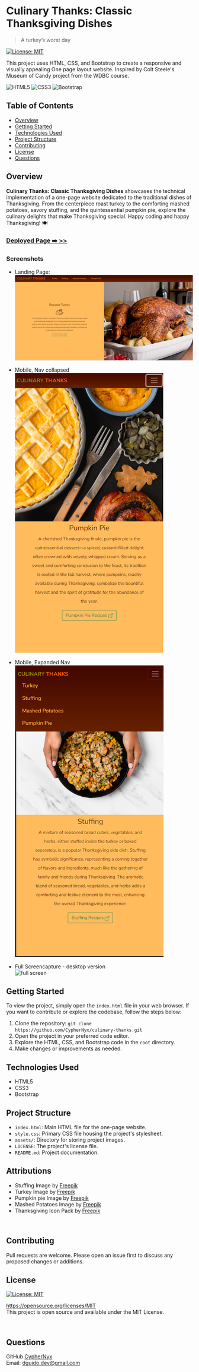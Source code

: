 # Culinary Thanks: Classic Thanksgiving Dishes
> A turkey’s worst day

 [![License: MIT](https://img.shields.io/badge/License-MIT-yellow.svg)](https://opensource.org/licenses/MIT)

This project uses HTML, CSS, and Bootstrap to create a responsive and visually appealing One page layout website. Inspired by Colt Steele's Museum of Candy project from the WDBC course.

![HTML5](https://img.shields.io/badge/HTML5-%23E34F26.svg?style=for-the-badge&logo=html5&logoColor=white)
![CSS3](https://img.shields.io/badge/CSS3-%231572B6.svg?style=for-the-badge&logo=css3&logoColor=white)
![Bootstrap](https://img.shields.io/badge/Bootstrap-%23563D7C.svg?style=for-the-badge&logo=bootstrap&logoColor=white)

## Table of Contents

- [Overview](#overview)
- [Getting Started](#getting-started)
- [Technologies Used](#technologies-used)
- [Project Structure](#project-structure)
- [Contributing](#contributing)
- [License](#license)
- [Questions](#questions)

## Overview

**Culinary Thanks: Classic Thanksgiving Dishes** showcases the technical implementation of a one-page website dedicated to the traditional dishes of Thanksgiving. From the centerpiece roast turkey to the comforting mashed potatoes, savory stuffing, and the quintessential pumpkin pie, explore the culinary delights that make Thanksgiving special. Happy coding and happy Thanksgiving! 🍽

### [Deployed Page ➡️ >>](https://cyphernyx.github.io/culinary-thanks/)

### Screenshots
- Landing Page:<br>
![main](./assets/screencapture_top_page.png)

- Mobile, Nav collapsed<br>
![mobile1](./assets/screencapture_mobile_view.png)

- Mobile, Expanded Nav<br>
![mobile2](./assets/screencapture_mobile_navlinks.png)

- Full Screencapture - desktop version<br>
![full screen](./assets/screencapture-cyphernyx-github-io-culinary-thanks-2023-11-09-11_31_54.png)

## Getting Started
To view the project, simply open the `index.html` file in your web browser. If you want to contribute or explore the codebase, follow the steps below:

1. Clone the repository: `git clone https://github.com/CypherNyx/culinary-thanks.git`
2. Open the project in your preferred code editor.
3. Explore the HTML, CSS, and Bootstrap code in the `root` directory.
4. Make changes or improvements as needed.

## Technologies Used

- HTML5
- CSS3
- Bootstrap

## Project Structure

- `index.html`: Main HTML file for the one-page website.
- `style.css`: Primary CSS file housing the project's stylesheet.
- `assets/`: Directory for storing project images.
- `LICENSE`: The project's license file.
- `README.md`: Project documentation.

## Attributions

- Stuffing Image by <a href="https://www.freepik.com/free-photo/top-view-hands-holding-pan-with-stuffing_9894224.htm#query=stuffing&position=6&from_view=search&track=sph">Freepik</a>
- Turkey Image by <a href="https://www.freepik.com/free-photo/close-up-turkey-prepared-thanksgiving-day_9546190.htm#query=thanksgiving%20turkey&position=10&from_view=search&track=ais">Freepik</a>
- Pumpkin pie Image by <a href="https://www.freepik.com/free-photo/flat-lay-pumpkin-pie-thanksgiving_10302716.htm#query=pumpkin%20pie&position=1&from_view=search&track=ais">Freepik</a>
- Mashed Potatoes Image by <a href="https://www.freepik.com/free-photo/top-view-delicious-mashed-potatoes_7534635.htm#query=thanksgiving%20mashed%20potato&position=1&from_view=search&track=ais">Freepik</a>
- Thanksgiving Icon Pack by <a href="https://www.freepik.com/free-vector/round-background-with-thanksgiving-items_960532.htm#query=thanksgiving%20icons&position=10&from_view=search&track=ais">Freepik</a>



<br>

## Contributing
Pull requests are welcome. Please open an issue first to discuss any proposed changes or additions.
<br>

## License
[![License: MIT](https://img.shields.io/badge/License-MIT-yellow.svg)](https://opensource.org/licenses/MIT)
  
  https://opensource.org/licenses/MIT <br> 
  This project is open source and available under the MIT License.

<br>

  ## Questions
  GitHub [CypherNyx](https://github.com/CypherNyx)<br>
  Email: dguido.dev@gmail.com
